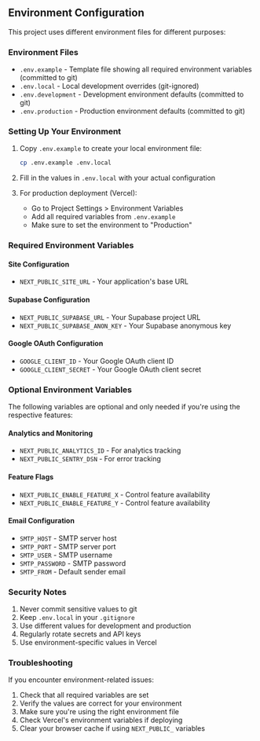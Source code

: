 ## Environment Configuration

This project uses different environment files for different purposes:

### Environment Files

- `.env.example` - Template file showing all required environment variables (committed to git)
- `.env.local` - Local development overrides (git-ignored)
- `.env.development` - Development environment defaults (committed to git)
- `.env.production` - Production environment defaults (committed to git)

### Setting Up Your Environment

1. Copy `.env.example` to create your local environment file:
   ```bash
   cp .env.example .env.local
   ```

2. Fill in the values in `.env.local` with your actual configuration

3. For production deployment (Vercel):
   - Go to Project Settings > Environment Variables
   - Add all required variables from `.env.example`
   - Make sure to set the environment to "Production"

### Required Environment Variables

#### Site Configuration
- `NEXT_PUBLIC_SITE_URL` - Your application's base URL

#### Supabase Configuration
- `NEXT_PUBLIC_SUPABASE_URL` - Your Supabase project URL
- `NEXT_PUBLIC_SUPABASE_ANON_KEY` - Your Supabase anonymous key

#### Google OAuth Configuration
- `GOOGLE_CLIENT_ID` - Your Google OAuth client ID
- `GOOGLE_CLIENT_SECRET` - Your Google OAuth client secret

### Optional Environment Variables

The following variables are optional and only needed if you're using the respective features:

#### Analytics and Monitoring
- `NEXT_PUBLIC_ANALYTICS_ID` - For analytics tracking
- `NEXT_PUBLIC_SENTRY_DSN` - For error tracking

#### Feature Flags
- `NEXT_PUBLIC_ENABLE_FEATURE_X` - Control feature availability
- `NEXT_PUBLIC_ENABLE_FEATURE_Y` - Control feature availability

#### Email Configuration
- `SMTP_HOST` - SMTP server host
- `SMTP_PORT` - SMTP server port
- `SMTP_USER` - SMTP username
- `SMTP_PASSWORD` - SMTP password
- `SMTP_FROM` - Default sender email

### Security Notes

1. Never commit sensitive values to git
2. Keep `.env.local` in your `.gitignore`
3. Use different values for development and production
4. Regularly rotate secrets and API keys
5. Use environment-specific values in Vercel

### Troubleshooting

If you encounter environment-related issues:

1. Check that all required variables are set
2. Verify the values are correct for your environment
3. Make sure you're using the right environment file
4. Check Vercel's environment variables if deploying
5. Clear your browser cache if using `NEXT_PUBLIC_` variables 